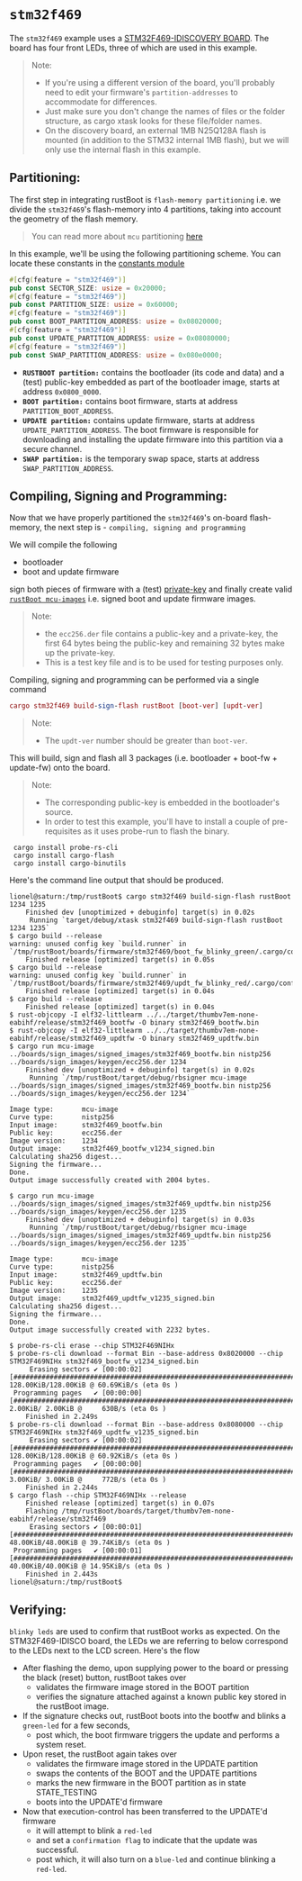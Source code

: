 # `stm32f469`

The `stm32f469` example uses a [STM32F469-IDISCOVERY BOARD](https://www.st.com/en/evaluation-tools/32f469idiscovery.html). The board has four front LEDs, three of which are used in this example. 

> Note:
> - If you're using a different version of the board, you'll probably need to edit your firmware's `partition-addresses` to accommodate for differences. 
> - Just make sure you don't change the names of files or the folder structure, as cargo xtask looks for these file/folder names.
> - On the discovery board, an external 1MB N25Q128A flash is mounted (in addition to the STM32 internal 1MB flash), but we will only use the internal flash in this example.

## Partitioning:

The first step in integrating rustBoot is `flash-memory partitioning` i.e. we divide the `stm32f469`'s flash-memory into 4 partitions, taking into account the geometry of the flash memory. 

> You can read more about `mcu` partitioning [here](../arch/partitions.md#micro-controller-partitions)

In this example, we'll be using the following partitioning scheme. You can locate these constants in the [constants module](https://github.com/nihalpasham/rustBoot/blob/main/rustBoot/src/constants.rs)

```rust
#[cfg(feature = "stm32f469")]
pub const SECTOR_SIZE: usize = 0x20000;
#[cfg(feature = "stm32f469")]
pub const PARTITION_SIZE: usize = 0x60000;
#[cfg(feature = "stm32f469")]
pub const BOOT_PARTITION_ADDRESS: usize = 0x08020000;
#[cfg(feature = "stm32f469")]
pub const UPDATE_PARTITION_ADDRESS: usize = 0x08080000;
#[cfg(feature = "stm32f469")]
pub const SWAP_PARTITION_ADDRESS: usize = 0x080e0000;
```
- **`RUSTBOOT partition:`** contains the bootloader (its code and data) and a (test) public-key embedded as part of the bootloader image, starts at address `0x0800_0000`.
- **`BOOT partition:`** contains boot firmware, starts at address `PARTITION_BOOT_ADDRESS`.
- **`UPDATE partition:`** contains update firmware, starts at address `UPDATE_PARTITION_ADDRESS`. The boot firmware is responsible for downloading and installing the update firmware into this partition via a secure channel.
- **`SWAP partition:`** is the temporary swap space, starts at address `SWAP_PARTITION_ADDRESS`. 

## Compiling, Signing and Programming: 

Now that we have properly partitioned the `stm32f469`'s on-board flash-memory, the next step is - `compiling, signing and programming ` 

We will compile the following 
- bootloader 
- boot and update firmware

sign both pieces of firmware with a (test) [private-key](https://github.com/nihalpasham/rustBoot/tree/main/boards/rbSigner/keygen) and finally create valid [`rustBoot mcu-images`](../arch/images.md#mcu-image-format) i.e. signed boot and update firmware images.

> Note:
> - the `ecc256.der` file contains a public-key and a private-key, the first 64 bytes being the public-key and remaining 32 bytes make up the private-key. 
> - This is a test key file and is to be used for testing purposes only.

Compiling, signing and programming can be performed via a single command

```MAC
cargo stm32f469 build-sign-flash rustBoot [boot-ver] [updt-ver]
```
> Note:
> - The `updt-ver` number should be greater than `boot-ver`.


This will build, sign and flash all 3 packages (i.e. bootloader + boot-fw + update-fw) onto the board.

> Note: 
> - The corresponding public-key is embedded in the bootloader's source.
> - In order to test this example, you'll have to install a couple of pre-requisites  as it uses probe-run to flash the binary.
```
 cargo install probe-rs-cli 
 cargo install cargo-flash 
 cargo install cargo-binutils
```

Here's the command line output that should be produced.

```
lionel@saturn:/tmp/rustBoot$ cargo stm32f469 build-sign-flash rustBoot 1234 1235
    Finished dev [unoptimized + debuginfo] target(s) in 0.02s
     Running `target/debug/xtask stm32f469 build-sign-flash rustBoot 1234 1235`
$ cargo build --release
warning: unused config key `build.runner` in `/tmp/rustBoot/boards/firmware/stm32f469/boot_fw_blinky_green/.cargo/config.toml`
    Finished release [optimized] target(s) in 0.05s
$ cargo build --release
warning: unused config key `build.runner` in `/tmp/rustBoot/boards/firmware/stm32f469/updt_fw_blinky_red/.cargo/config.toml`
    Finished release [optimized] target(s) in 0.04s
$ cargo build --release
    Finished release [optimized] target(s) in 0.04s
$ rust-objcopy -I elf32-littlearm ../../target/thumbv7em-none-eabihf/release/stm32f469_bootfw -O binary stm32f469_bootfw.bin
$ rust-objcopy -I elf32-littlearm ../../target/thumbv7em-none-eabihf/release/stm32f469_updtfw -O binary stm32f469_updtfw.bin
$ cargo run mcu-image ../boards/sign_images/signed_images/stm32f469_bootfw.bin nistp256 ../boards/sign_images/keygen/ecc256.der 1234
    Finished dev [unoptimized + debuginfo] target(s) in 0.02s
     Running `/tmp/rustBoot/target/debug/rbsigner mcu-image ../boards/sign_images/signed_images/stm32f469_bootfw.bin nistp256 ../boards/sign_images/keygen/ecc256.der 1234`

Image type:       mcu-image
Curve type:       nistp256
Input image:      stm32f469_bootfw.bin
Public key:       ecc256.der
Image version:    1234
Output image:     stm32f469_bootfw_v1234_signed.bin
Calculating sha256 digest...
Signing the firmware...
Done.
Output image successfully created with 2004 bytes.

$ cargo run mcu-image ../boards/sign_images/signed_images/stm32f469_updtfw.bin nistp256 ../boards/sign_images/keygen/ecc256.der 1235
    Finished dev [unoptimized + debuginfo] target(s) in 0.03s
     Running `/tmp/rustBoot/target/debug/rbsigner mcu-image ../boards/sign_images/signed_images/stm32f469_updtfw.bin nistp256 ../boards/sign_images/keygen/ecc256.der 1235`

Image type:       mcu-image
Curve type:       nistp256
Input image:      stm32f469_updtfw.bin
Public key:       ecc256.der
Image version:    1235
Output image:     stm32f469_updtfw_v1235_signed.bin
Calculating sha256 digest...
Signing the firmware...
Done.
Output image successfully created with 2232 bytes.

$ probe-rs-cli erase --chip STM32F469NIHx
$ probe-rs-cli download --format Bin --base-address 0x8020000 --chip STM32F469NIHx stm32f469_bootfw_v1234_signed.bin
     Erasing sectors ✔ [00:00:02] [##############################################################################################################] 128.00KiB/128.00KiB @ 60.69KiB/s (eta 0s )
 Programming pages   ✔ [00:00:00] [################################################################################################################]  2.00KiB/ 2.00KiB @     630B/s (eta 0s )
    Finished in 2.249s
$ probe-rs-cli download --format Bin --base-address 0x8080000 --chip STM32F469NIHx stm32f469_updtfw_v1235_signed.bin
     Erasing sectors ✔ [00:00:02] [##############################################################################################################] 128.00KiB/128.00KiB @ 60.92KiB/s (eta 0s )
 Programming pages   ✔ [00:00:00] [################################################################################################################]  3.00KiB/ 3.00KiB @     772B/s (eta 0s )
    Finished in 2.244s
$ cargo flash --chip STM32F469NIHx --release
    Finished release [optimized] target(s) in 0.07s
    Flashing /tmp/rustBoot/boards/target/thumbv7em-none-eabihf/release/stm32f469
     Erasing sectors ✔ [00:00:01] [################################################################################################################] 48.00KiB/48.00KiB @ 39.74KiB/s (eta 0s )
 Programming pages   ✔ [00:00:01] [################################################################################################################] 40.00KiB/40.00KiB @ 14.95KiB/s (eta 0s )
    Finished in 2.443s
lionel@saturn:/tmp/rustBoot$
```
## Verifying:

`blinky leds` are used to confirm that rustBoot works as expected. On the STM32F469-IDISCO board, the LEDs we are referring to below correspond to the LEDs next to the LCD screen. Here's the flow

- After flashing the demo, upon supplying power to the board or pressing the black (reset) button, rustBoot takes over 
    - validates the firmware image stored in the BOOT partition
    - verifies the signature attached against a known public key stored in the rustBoot image.
- If the signature checks out, rustBoot boots into the bootfw and blinks a `green-led` for a few seconds, 
    - post which, the boot firmware triggers the update and performs a system reset. 
- Upon reset, the rustBoot again takes over 
    - validates the firmware image stored in the UPDATE partition 
    - swaps the contents of the BOOT and the UPDATE partitions
    - marks the new firmware in the BOOT partition as in state STATE_TESTING
    - boots into the UPDATE'd firmware 
- Now that execution-control has been transferred to the UPDATE'd firmware
    - it will attempt to blink a `red-led` 
    - and set a `confirmation flag` to indicate that the update was successful.
    - post which, it will also turn on a `blue-led` and continue blinking a `red-led`.
